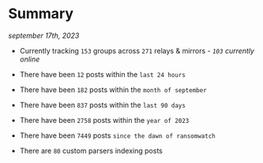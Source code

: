 
# Summary
_september 17th, 2023_

- Currently tracking `153` groups across `271` relays & mirrors - _`103` currently online_

- There have been `12` posts within the `last 24 hours`

- There have been `182` posts within the `month of september`

- There have been `837` posts within the `last 90 days`

- There have been `2758` posts within the `year of 2023`

- There have been `7449` posts `since the dawn of ransomwatch`

- There are `80` custom parsers indexing posts
